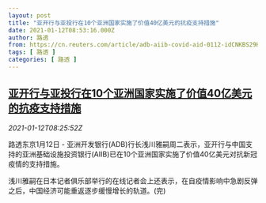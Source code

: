```yaml
---
layout: post
title: "亚开行与亚投行在10个亚洲国家实施了价值40亿美元的抗疫支持措施"
date: 2021-01-12T08:53:16.000Z
author: 路透
from: https://cn.reuters.com/article/adb-aiib-covid-aid-0112-idCNKBS29H0UT
tags: [ 路透 ]
categories: [ 路透 ]
---
```

<!--1610441596000-->
[亚开行与亚投行在10个亚洲国家实施了价值40亿美元的抗疫支持措施](https://cn.reuters.com/article/adb-aiib-covid-aid-0112-idCNKBS29H0UT)
------

<div>
<div><i>2021-01-12T08:25:52Z</i></div><p>路透东京1月12日 - 亚洲开发银行(ADB)行长浅川雅嗣周二表示，亚开行与中国支持的亚洲基础设施投资银行(AIIB)已在10个亚洲国家实施了价值40亿美元对抗新冠疫情的支持措施。</p><p>浅川雅嗣在日本记者俱乐部举行的在线记者会上还表示，在自疫情影响中急剧反弹之后，中国经济可能重返逐步缓慢增长的轨道。(完)</p>
</div>
